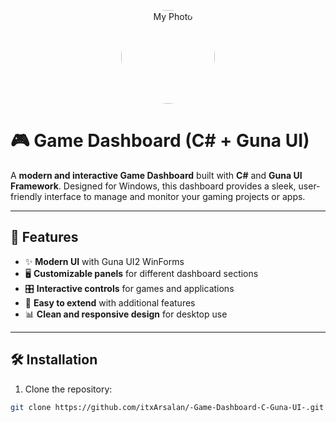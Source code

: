 <p align="center">
  <img src="[https://example.com/your-photo.jpg](https://i.postimg.cc/28gXTCwn/project.jpg)" width="150" alt="My Photo" style="border-radius:50%">
</p>

# 🎮 Game Dashboard (C# + Guna UI)

A **modern and interactive Game Dashboard** built with **C#** and **Guna UI Framework**. Designed for Windows, this dashboard provides a sleek, user-friendly interface to manage and monitor your gaming projects or apps.  

---

## 🚀 Features

- ✨ **Modern UI** with Guna UI2 WinForms  
- 🖥️ **Customizable panels** for different dashboard sections  
- 🎛️ **Interactive controls** for games and applications  
- 🧩 **Easy to extend** with additional features  
- 📊 **Clean and responsive design** for desktop use  

---

## 🛠️ Installation

1. Clone the repository:

```bash
git clone https://github.com/itxArsalan/-Game-Dashboard-C-Guna-UI-.git
